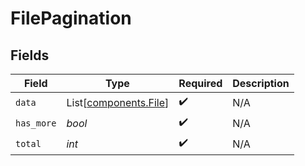 # FilePagination


## Fields

| Field                                                    | Type                                                     | Required                                                 | Description                                              |
| -------------------------------------------------------- | -------------------------------------------------------- | -------------------------------------------------------- | -------------------------------------------------------- |
| `data`                                                   | List[[components.File](../../models/components/file.md)] | :heavy_check_mark:                                       | N/A                                                      |
| `has_more`                                               | *bool*                                                   | :heavy_check_mark:                                       | N/A                                                      |
| `total`                                                  | *int*                                                    | :heavy_check_mark:                                       | N/A                                                      |
